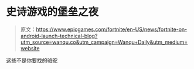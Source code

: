# 史诗游戏的堡垒之夜

> 原文：<https://www.epicgames.com/fortnite/en-US/news/fortnite-on-android-launch-technical-blog?utm_source=wanqu.co&utm_campaign=Wanqu+Daily&utm_medium=website>

这些不是你要找的骆驼